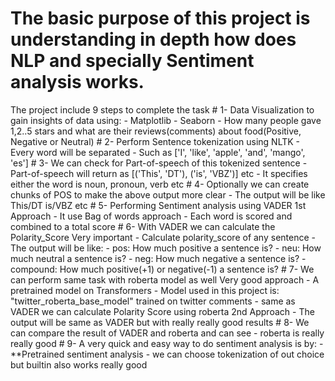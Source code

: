 # The basic purpose of this project is understanding in depth how does NLP and specially Sentiment analysis works.
The project include 9 steps to complete the task
    # 1- Data Visualization to gain insights of data using:
                - Matplotlib
                - Seaborn
                - How many people gave 1,2..5 stars and what are their reviews(comments) about food(Positive, Negative or Neutral)
    # 2- Perform Sentence tokenization using NLTK
                - Every word will be separated
                - Such as ['I', 'like', 'apple', 'and', 'mango', 'es']
    # 3- We can check for Part-of-speech of this tokenized sentence
                - Part-of-speech will return as [('This', 'DT'), ('is', 'VBZ')] etc
                - It specifies either the word is noun, pronoun, verb etc
    # 4- Optionally we can create chunks of POS to make the above output more clear
                - The output will be like This/DT   is/VBZ etc
    # 5- Performing Sentiment analysis using VADER                                              1st Approach
                - It use Bag of words approach
                - Each word is scored and combined to a total score
    # 6- With VADER we can calculate the Polarity_Score                                          Very important
                - Calculate polarity_score of any sentence
                - The output will be like:
                      - pos: How much positive a sentence is?
                      - neu: How much neutral a sentence is?
                      - neg: How much negative a sentence is?
                      - compound: How much positive(+1) or negative(-1) a sentence is?
    # 7- We can perform same task with roberta model as well                                    Very good approach
                - A pretrained model on Transformers
                - Model used in this project is: "twitter_roberta_base_model" trained on twitter comments
                - same as VADER we can calculate Polarity Score using roberta                   2nd Approach
                - The output will be same as VADER but with really really good results
    # 8- We can compare the result of VADER and roberta and can see 
                - roberta is really really good
    # 9- A very quick and easy way to do sentiment analysis is by:
                - **Pretrained sentiment analysis
                - we can choose tokenization of out choice but builtin also works really good
